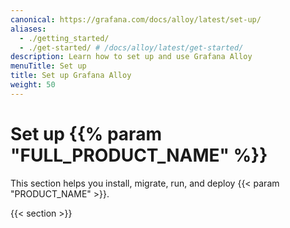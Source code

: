 ```yaml
---
canonical: https://grafana.com/docs/alloy/latest/set-up/
aliases:
  - ./getting_started/
  - ./get-started/ # /docs/alloy/latest/get-started/
description: Learn how to set up and use Grafana Alloy
menuTitle: Set up
title: Set up Grafana Alloy
weight: 50
---
```


# Set up {{% param "FULL_PRODUCT_NAME" %}}

This section helps you install, migrate, run, and deploy {{< param "PRODUCT_NAME" >}}.

{{< section >}}
